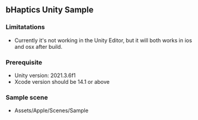## bHaptics Unity Sample 

### Limitatations
* Currently it's not working in the Unity Editor, but it will both works in ios and osx after build.


### Prerequisite
* Unity version: 2021.3.6f1
* Xcode version should be 14.1 or above 

### Sample scene
* Assets/Apple/Scenes/Sample
